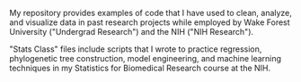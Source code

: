 My repository provides examples of code that I have used to clean, analyze, and visualize data in past research projects while employed by Wake Forest University ("Undergrad Research") and the NIH ("NIH Research"). 

"Stats Class" files include scripts that I wrote to practice regression, phylogenetic tree construction, model engineering, and machine learning techniques in my Statistics for Biomedical Research course at the NIH. 
